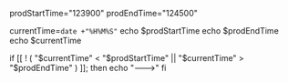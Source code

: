 prodStartTime="123900"
prodEndTime="124500"

currentTime=`date +"%H%M%S"`
echo $prodStartTime
echo $prodEndTime
echo $currentTime

if [[ ! ( "$currentTime" < "$prodStartTime" || "$currentTime" > "$prodEndTime" ) ]]; then
   echo "--->"
fi

